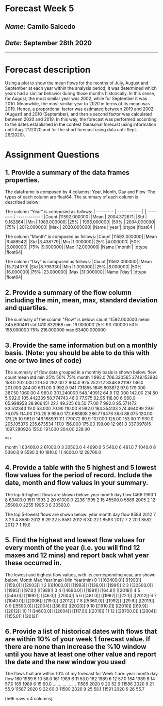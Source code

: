 # Forecast Week 5
## *Name:* Camilo Salcedo
## *Date:* September 28th 2020
___

# Forecast description

Using a plot to show the mean flows for the months of July, August and September at each year within the analysis period, it was determined which years had a similar behavior during those months historically. In this sense, for August, the most similar year was 2002, while for September it was 2010. Meanwhile, the most similar year to 2020 in terms of its mean was 2019. Hence, a proportional factor was estimated between 2019 and 2002 (August) and 2010 (September), and then a second factor was calculated between 2020 and 2019. In this way, the forecast was performed according to the dates established in the contest (Seasonal forecast using information until Aug. 21/2020 and for the short forecast using data until Sept. 26/2020).

# Assignment Questions
## 1. Provide a summary of the data frames properties.
The dataframe is composed by 4 columns: Year, Month, Day and Flow. The types of each column are float64. The summary of each column is described below:

The column "Year" is composed as follows:
| --------- | ------------ |
| --------- | ------------ |
|Count  |11592.000000|
|Mean | 2004.372671|
|Std  |    9.162864|
|Min  | 1989.000000|
|25%  | 1996.000000|
|50%  | 2004.000000|
|75%  | 2012.000000|
|Max  | 2020.000000|
|Name |'year'|
|dtype  |float64 |

 The column "Month" is composed as follows:
 |Count |11592.000000|
 |Mean  |6.486542|
 |Std |3.438779|
 |Min |1.000000|
 |25% |4.000000|
 |50% |6.000000|
 |75% |9.000000|
 |Max |12.000000|
 |Name  |'month'|
 |dtype |float64|

 The column "Day" is composed as follows:
 |Count |11592.000000|
 |Mean  |15.724379|
 |Std |8.798330|
 |Min |1.000000|
 |25% |8.000000|
 |50% |16.000000|
 |75% |23.000000|
 |Max |31.000000|
 |Name  |'day'|
 |dtype |float64|
 

## 2. Provide a summary of the flow column including the min, mean, max, standard deviation and quartiles.

The summary of the column "Flow" is below:
count  11592.000000
mean     345.630461
std     1410.832968
min       19.000000
25%       93.700000
50%      158.000000
75%      216.000000
max    63400.000000

## 3.  Provide the same information but on a monthly basis. (Note: you should be able to do this with one or two lines of code)

The summary of flow data grouped in a monthly basis is shown below:         flow                                                            \
count        mean          std    min      25%     50%      75%
month
1      992.0  706.320565  2749.153983  158.0  202.000  219.50   292.00
2      904.0  925.252212  3348.821197  136.0  201.000  244.00   631.00
3      992.0  941.731855  1645.803872   97.0  179.000  387.50  1060.00
4      960.0  301.240000   548.140912   64.9  112.000  142.00   214.50
5      992.0  105.442339    50.774743   46.0   77.975   92.95   118.00
6      960.0   65.998958    28.966451   22.1   49.225   60.50    77.00
7      992.0   95.571472    83.512343   19.0   53.000   70.90   110.00
8      992.0  164.354133   274.464099   29.6   76.075  114.00   170.25
9      956.0  172.688808   286.776478   36.6   88.075  120.00   171.25
10     961.0  146.168991   111.779072   69.9  107.000  125.00   153.00
11     930.0  205.105376   235.673534  117.0  156.000  175.00   199.00
12     961.0  337.097815  1097.280926  155.0  191.000  204.00   228.00


    max
month
1      63400.0
2      61000.0
3      30500.0
4       4690.0
5        546.0
6        481.0
7       1040.0
8       5360.0
9       5590.0
10      1910.0
11      4600.0
12     28700.0


## 4. Provide a table with the 5 highest and 5 lowest flow values for the period of record. Include the date, month and flow values in your summary.

The top 5-highest flows are shown below:
      year  month  day     flow
1468  1993      1    8  63400.0
1511  1993      2   20  61000.0
2236  1995      2   15  45500.0
5886  2005      2   12  35600.0
2255  1995      3    6  30500.0

 The top 5-lowest flows are shown below:
      year  month  day  flow
8584  2012      7    3  23.4
8580  2012      6   29  22.5
8581  2012      6   30  22.1
8583  2012      7    2  20.1
8582  2012      7    1  19.0

## 5. Find the highest and lowest flow values for every month of the year (i.e. you will find 12 maxes and 12 mins) and report back what year these occurred in.

The lowest and highest flow values, with its corresponding year, are shown below:
  Month          Max Year(max)        Min Year(min)
0      1  [[63400.0]]  [[1993]]  [[158.0]]  [[2003]]
1      2  [[61000.0]]  [[1993]]  [[136.0]]  [[1991]]
2      3  [[30500.0]]  [[1995]]   [[97.0]]  [[1989]]
3      4   [[4690.0]]  [[1991]]   [[64.9]]  [[2018]]
4      5    [[546.0]]  [[1992]]   [[46.0]]  [[2004]]
5      6    [[481.0]]  [[1992]]   [[22.1]]  [[2012]]
6      7   [[1040.0]]  [[2006]]   [[19.0]]  [[2012]]
7      8   [[5360.0]]  [[1992]]   [[29.6]]  [[2019]]
8      9   [[5590.0]]  [[2004]]   [[36.6]]  [[2020]]
9     10   [[1910.0]]  [[2010]]   [[69.9]]  [[2012]]
10    11   [[4600.0]]  [[2004]]  [[117.0]]  [[2016]]
11    12  [[28700.0]]  [[2004]]  [[155.0]]  [[2012]]

## 6. Provide a list of historical dates with flows that are within 10% of your week 1 forecast value. If there are none than increase the %10 window until you have at least one other value and report the date and the new window you used

The flows that are within 10% of my forecast for Week 1 are:
      year  month  day  flow
160    1989      6   10  58.0
161    1989      6   11  53.0
162    1989      6   12  57.0
164    1989      6   14  57.0
165    1989      6   15  60.0
...     ...    ...  ...   ...
11585  2020      9   20  52.6
11586  2020      9   21  55.9
11587  2020      9   22  60.0
11590  2020      9   25  58.1
11591  2020      9   26  55.7

[566 rows x 4 columns]
